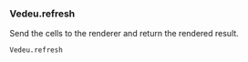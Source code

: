 ### Vedeu.refresh
Send the cells to the renderer and return the rendered result.

    Vedeu.refresh
